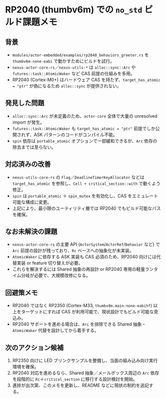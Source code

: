 # RP2040 (thumbv6m) での `no_std` ビルド課題メモ

## 背景
- `modules/actor-embedded/examples/rp2040_behaviors_greeter.rs` を `thumbv6m-none-eabi` で動かすためにビルドを試行。
- `nexus-actor-core-rs`／`nexus-utils-*` は `alloc::sync::Arc` や `futures::task::AtomicWaker` など CAS 前提の仕組みを多用。
- RP2040 (Cortex-M0+) はハードウェア CAS を持たず、`target_has_atomic = "ptr"` が偽になるため `alloc::sync` が提供されない。

## 発見した問題
- `alloc::sync::Arc` が未定義のため、`actor-core` 全体で大量の unresolved import が発生。
- `futures::task::AtomicWaker` も `target_has_atomic = "ptr"` 前提でしか公開されず、ASK パターンのコードがコンパイル不能。
- `spin` 依存は `portable_atomic` オプションで一部緩和できるが、`Arc` 依存の除去までは至らない。

## 対応済みの改善
- `nexus-utils-core-rs` の `Flag`／`DeadlineTimerKeyAllocator` などは `target_has_atomic` を参照し、`Cell + critical_section::with` で動くよう修正。
- `spin` は `portable_atomic` ＋ `spin_mutex` を有効化し、CAS をエミュレート可能な構成に変更。
- 上記により、最小限のユーティリティ層では RP2040 でもビルド可能なパスを確保。

## なお未解決の課題
- `nexus-actor-core-rs` の主要 API (`ActorSystem`/`ActorRef`/`Behavior` など) で `Arc` 前提の設計が残っており、`Rc` ベースへの抽象化が未実装。
- `AtomicWaker` に依存する ASK 実装も CAS 必須のため、RP2040 向けには代替実装 or feature 切り替えが必要。
- これらを解決するには Shared 抽象の再設計 or RP2040 専用の軽量ランタイム分岐が必要で、大規模改修になる。

## 回避策メモ
- RP2040 ではなく RP2350 (Cortex-M33, `thumbv8m.main-none-eabihf`) 以上をターゲットにすれば CAS が利用可能で、現状設計でもビルド可能な見込み。
- RP2040 サポートを進める場合は、`Arc` を排除できる Shared 抽象・`AtomicWaker` 代替を設計してから着手する。

## 次のアクション候補
1. RP2350 向けに LED ブリンクサンプルを整備し、当面の組み込み向け実行環境を確保。
2. RP2040 対応を進めるなら、Shared 抽象／メールボックス周辺の `Arc` 依存を段階的に `Rc`＋`critical_section` に移行する設計検討を開始。
3. 進捗が出次第、このメモを更新し、README などに現状の制約を追記する。
